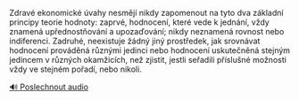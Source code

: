 
Zdravé ekonomické úvahy nesmějí nikdy zapomenout na tyto dva základní principy teorie hodnoty: zaprvé, hodnocení, které vede k jednání, vždy znamená upřednostňování a upozaďování; nikdy neznamená rovnost nebo indiferenci. Zadruhé, neexistuje žádný jiný prostředek, jak srovnávat hodnocení prováděná různými jedinci nebo hodnocení uskutečněná stejným jedincem v různých okamžicích, než zjistit, jestli seřadili příslušné možnosti vždy ve stejném pořadí, nebo nikoli.

[🔊 Poslechnout audio](/data/7-paragraphs/audio/chapter_63/para_012-Zdrav-ekonomick-vahy-nesmj-nikdy-zapomenout-n.mp3)
